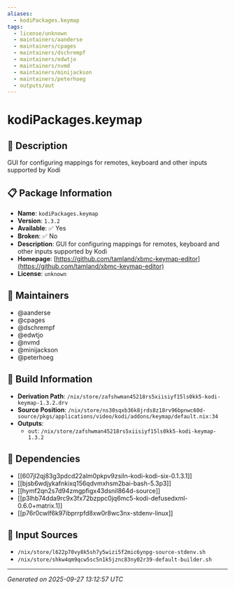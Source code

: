```yaml
---
aliases:
  - kodiPackages.keymap
tags:
  - license/unknown
  - maintainers/aanderse
  - maintainers/cpages
  - maintainers/dschrempf
  - maintainers/edwtjo
  - maintainers/nvmd
  - maintainers/minijackson
  - maintainers/peterhoeg
  - outputs/out
---
```


# kodiPackages.keymap

## 📝 Description

GUI for configuring mappings for remotes, keyboard and other inputs supported by Kodi

## 📋 Package Information

- **Name**: `kodiPackages.keymap`
- **Version**: `1.3.2`
- **Available**: ✅ Yes
- **Broken**: ✅ No
- **Description**: GUI for configuring mappings for remotes, keyboard and other inputs supported by Kodi
- **Homepage**: [https://github.com/tamland/xbmc-keymap-editor](https://github.com/tamland/xbmc-keymap-editor)
- **License**: `unknown`
## 👥 Maintainers

- @aanderse
- @cpages
- @dschrempf
- @edwtjo
- @nvmd
- @minijackson
- @peterhoeg


## 🔧 Build Information

- **Derivation Path**: `/nix/store/zafshwman45218rs5xiisiyf15ls0kk5-kodi-keymap-1.3.2.drv`
- **Source Position**: `/nix/store/ns30sqxb36k8jrds8z18rv96bpnwc60d-source/pkgs/applications/video/kodi/addons/keymap/default.nix:34`
- **Outputs**:
  - `out`:  `/nix/store/zafshwman45218rs5xiisiyf15ls0kk5-kodi-keymap-1.3.2`

## 🔗 Dependencies

- [[607jl2qj83g3pdcd22alm0pkpv9zsiln-kodi-kodi-six-0.1.3.1]]
- [[bjsb6wdjykafnkixq156qdvmxhsm2bai-bash-5.3p3]]
- [[hymf2qn2s7d94zmgpfigx43dsnil864d-source]]
- [[p3lhb74dda9rc9x3fx72bzppc0jq6mc5-kodi-defusedxml-0.6.0+matrix.1]]
- [[p76r0cwlf6k97ibprrpfd8xw0r8wc3nx-stdenv-linux]]

## 📁 Input Sources

- `/nix/store/l622p70vy8k5sh7y5wizi5f2mic6ynpg-source-stdenv.sh`
- `/nix/store/shkw4qm9qcw5sc5n1k5jznc83ny02r39-default-builder.sh`

---
*Generated on 2025-09-27 13:12:57 UTC*
